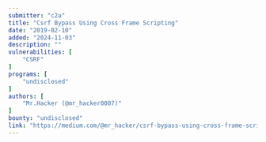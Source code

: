 ```yaml
---
submitter: "c2a"
title: "Csrf Bypass Using Cross Frame Scripting"
date: "2019-02-10"
added: "2024-11-03"
description: ""
vulnerabilities: [
    "CSRF"
]
programs: [
    "undisclosed"
]
authors: [
    "Mr.Hacker (@mr_hacker0007)"
]
bounty: "undisclosed"
link: "https://medium.com/@mr_hacker/csrf-bypass-using-cross-frame-scripting-c349d6f33eb6"
---
```




